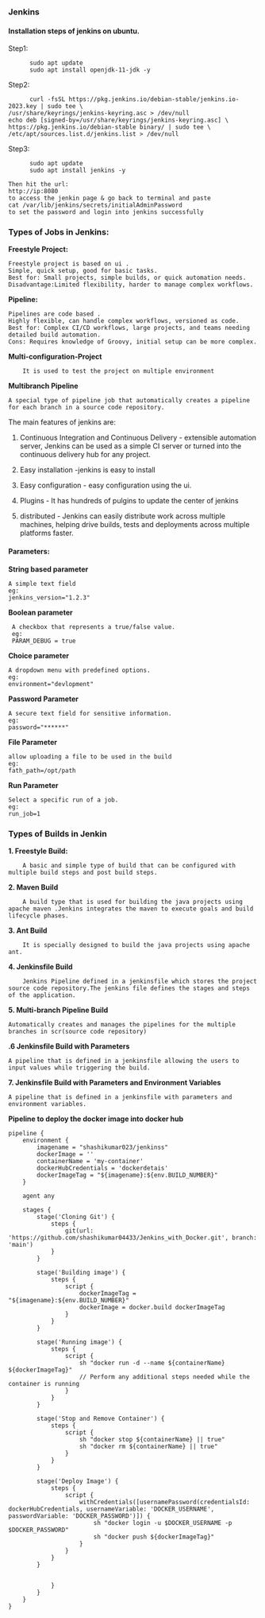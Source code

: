### Jenkins

#### Installation steps of jenkins on ubuntu.

Step1:
```
      sudo apt update
      sudo apt install openjdk-11-jdk -y
```
Step2:
```
      curl -fsSL https://pkg.jenkins.io/debian-stable/jenkins.io-2023.key | sudo tee \
/usr/share/keyrings/jenkins-keyring.asc > /dev/null
echo deb [signed-by=/usr/share/keyrings/jenkins-keyring.asc] \
https://pkg.jenkins.io/debian-stable binary/ | sudo tee \
/etc/apt/sources.list.d/jenkins.list > /dev/null
```
Step3:
```
      sudo apt update
      sudo apt install jenkins -y
```
```
Then hit the url:
http://ip:8080
to access the jenkin page & go back to terminal and paste 
cat /var/lib/jenkins/secrets/initialAdminPassword
to set the password and login into jenkins successfully
```

 ### Types of Jobs in Jenkins:

**Freestyle Project:**
```
Freestyle project is based on ui .
Simple, quick setup, good for basic tasks.
Best for: Small projects, simple builds, or quick automation needs.
Disadvantage:Limited flexibility, harder to manage complex workflows.
```

**Pipeline:**
```
Pipelines are code based .
Highly flexible, can handle complex workflows, versioned as code.
Best for: Complex CI/CD workflows, large projects, and teams needing detailed build automation.
Cons: Requires knowledge of Groovy, initial setup can be more complex.
```

**Multi-configuration-Project**
```
    It is used to test the project on multiple environment

```
**Multibranch Pipeline**
```
A special type of pipeline job that automatically creates a pipeline for each branch in a source code repository.
```

The main features of jenkins are:

1. Continuous Integration and Continuous Delivery - extensible automation server, Jenkins can be used as a simple CI server or turned into the continuous delivery hub for any project. 

2. Easy installation -jenkins is easy to install

3. Easy configuration - easy configuration using the ui.

4. Plugins - It has hundreds of pulgins to update the center of jenkins

5. distributed - Jenkins can easily distribute work across multiple machines, helping drive builds, tests and deployments across multiple platforms faster.



#### Parameters:
**String based parameter**
```
A simple text field
eg:
jenkins_version="1.2.3"
```
**Boolean parameter**
```
 A checkbox that represents a true/false value.
 eg:
 PARAM_DEBUG = true
```
**Choice parameter**
```
A dropdown menu with predefined options.
eg:
environment="devlopment"
```
**Password Parameter**
```
A secure text field for sensitive information.
eg:
password="******"
```
**File Parameter**
```
allow uploading a file to be used in the build 
eg:
fath_path=/opt/path
```
**Run Parameter**
```
Select a specific run of a job.
eg:
run_job=1
```



### Types of Builds in Jenkin
**1. Freestyle Build:**
```
    A basic and simple type of build that can be configured with multiple build steps and post build steps.
```
**2. Maven Build**
```
    A build type that is used for building the java projects using apache maven .Jenkins integrates the maven to execute goals and build lifecycle phases.
```
**3. Ant Build**
```
    It is specially designed to build the java projects using apache ant.
```
**4. Jenkinsfile Build**
```
    Jenkins Pipeline defined in a jenkinsfile which stores the project source code repository.The jenkins file defines the stages and steps of the application.
```

**5. Multi-branch Pipeline Build**
```
Automatically creates and manages the pipelines for the multiple branches in scr(source code repository)
```

**.6 Jenkinsfile Build with Parameters**
```
A pipeline that is defined in a jenkinsfile allowing the users to input values while triggering the build.
```

**7. Jenkinsfile Build with Parameters and Environment Variables**
```
A pipeline that is defined in a jenkinsfile with parameters and environment variables.
```



**Pipeline to deploy the docker image into docker hub**

```
pipeline {
    environment {
        imagename = "shashikumar023/jenkinss"
        dockerImage = ''
        containerName = 'my-container'
        dockerHubCredentials = 'dockerdetais'
        dockerImageTag = "${imagename}:${env.BUILD_NUMBER}"
    }

    agent any

    stages {
        stage('Cloning Git') {
            steps {
                git(url: 'https://github.com/shashikumar04433/Jenkins_with_Docker.git', branch: 'main')
            }
        }

        stage('Building image') {
            steps {
                script {
                    dockerImageTag = "${imagename}:${env.BUILD_NUMBER}"
                    dockerImage = docker.build dockerImageTag
                }
            }
        }

        stage('Running image') {
            steps {
                script {
                    sh "docker run -d --name ${containerName} ${dockerImageTag}"
                    // Perform any additional steps needed while the container is running
                }
            }
        }

        stage('Stop and Remove Container') {
            steps {
                script {
                    sh "docker stop ${containerName} || true"
                    sh "docker rm ${containerName} || true"
                }
            }
        }

        stage('Deploy Image') {
            steps {
                script {
                    withCredentials([usernamePassword(credentialsId: dockerHubCredentials, usernameVariable: 'DOCKER_USERNAME', passwordVariable: 'DOCKER_PASSWORD')]) {
                        sh "docker login -u $DOCKER_USERNAME -p $DOCKER_PASSWORD"
                        sh "docker push ${dockerImageTag}"
                    }
                }
            }
        }

       
            }
        }
    }
}

```

